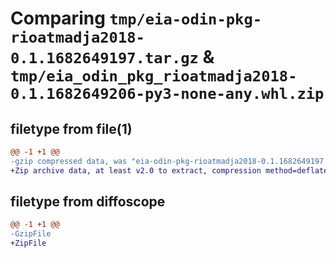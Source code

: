 # Comparing `tmp/eia-odin-pkg-rioatmadja2018-0.1.1682649197.tar.gz` & `tmp/eia_odin_pkg_rioatmadja2018-0.1.1682649206-py3-none-any.whl.zip`

## filetype from file(1)

```diff
@@ -1 +1 @@
-gzip compressed data, was "eia-odin-pkg-rioatmadja2018-0.1.1682649197.tar", last modified: Fri Apr 28 02:33:17 2023, max compression
+Zip archive data, at least v2.0 to extract, compression method=deflate
```

## filetype from diffoscope

```diff
@@ -1 +1 @@
-GzipFile
+ZipFile
```

